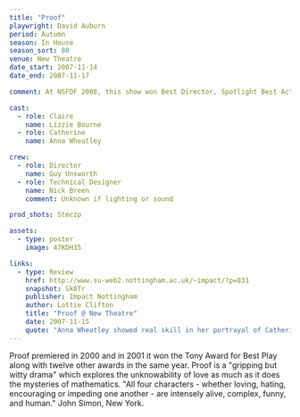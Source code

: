 ```yaml
---
title: "Proof"
playwright: David Auburn
period: Autumn
season: In House
season_sort: 80
venue: New Theatre
date_start: 2007-11-14
date_end: 2007-11-17

comment: At NSFDF 2008, this show won Best Director, Spotlight Best Actress (Anna Wheatley) and Judge's Award for Acting (Lizzie Bourne) (#1110)

cast:
  - role: Claire
    name: Lizzie Bourne
  - role: Catherine
    name: Anna Wheatley

crew:
  - role: Director
    name: Guy Unsworth
  - role: Technical Designer
    name: Nick Breen
    comment: Unknown if lighting or sound

prod_shots: Stmczp

assets:
  - type: poster
    image: 47KDH35

links:
  - type: Review
    href: http://www.su-web2.nottingham.ac.uk/~impact/?p=831
    snapshot: Sk0Tr
    publisher: Impact Nottingham
    author: Lottie Clifton
    title: "Proof @ New Theatre"
    date: 2007-11-15
    quote: "Anna Wheatley showed real skill in her portrayal of Catherine. She not only movingly portrayed a woman finding herself after bereavement, but also carried off the witty lines, with which the script is peppered, with ease. The whole cast and directors did real credit to Auburn’s challenging, thought-provoking drama."
---
```


Proof premiered in 2000 and in 2001 it won the Tony Award for Best Play along with twelve other awards in the same year. Proof is a "gripping but witty drama" which explores the unknowability of love as much as it does the mysteries of mathematics. "All four characters - whether loving, hating, encouraging or impeding one another - are intensely alive, complex, funny, and human." John Simon, New York.
